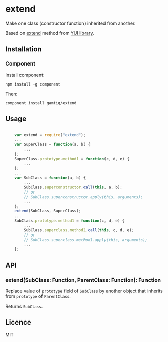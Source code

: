 # extend

Make one class (constructor function) inherited from another.

Based on [extend](http://yuilibrary.com/yui/docs/api/classes/YUI.html#method_extend) method from [YUI library](http://yuilibrary.com).

## Installation

### Component

Install component:

    npm install -g component

Then:

    component install gamtiq/extend

## Usage

```js

    var extend = require("extend");
    ...
    var SuperClass = function(a, b) {
        ...
    };
    SuperClass.prototype.method1 = function(c, d, e) {
        ...
    };
    ...
    var SubClass = function(a, b) {
        ...
        SubClass.superconstructor.call(this, a, b);
        // or
        // SubClass.superconstructor.apply(this, arguments);
        ...
    };
    extend(SubClass, SuperClass);
    ...
    SubClass.prototype.method1 = function(c, d, e) {
        ...
        SubClass.superclass.method1.call(this, c, d, e);
        // or
        // SubClass.superclass.method1.apply(this, arguments);
        ...
    };
```

## API

### extend(SubClass: Function, ParentClass: Function): Function

Replace value of `prototype` field of `SubClass` by another object that inherits from `prototype` of `ParentClass`.

Returns `SubClass`.

## Licence

MIT
